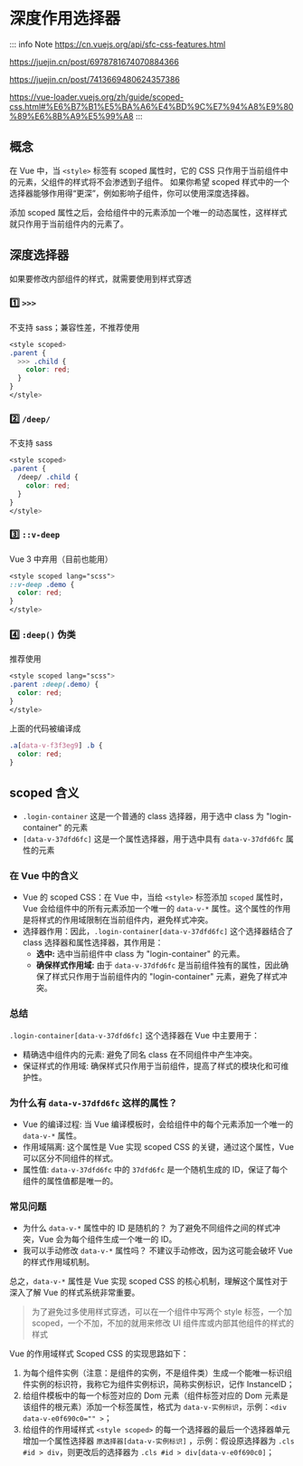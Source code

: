 # 深度作用选择器

::: info Note
https://cn.vuejs.org/api/sfc-css-features.html

https://juejin.cn/post/6978781674070884366

https://juejin.cn/post/7413669480624357386

https://vue-loader.vuejs.org/zh/guide/scoped-css.html#%E6%B7%B1%E5%BA%A6%E4%BD%9C%E7%94%A8%E9%80%89%E6%8B%A9%E5%99%A8
:::

## 概念

在 Vue 中，当 `<style>` 标签有 scoped 属性时，它的 CSS 只作用于当前组件中的元素，父组件的样式将不会渗透到子组件。 如果你希望 scoped 样式中的一个选择器能够作用得“更深”，例如影响子组件，你可以使用深度选择器。

添加 scoped 属性之后，会给组件中的元素添加一个唯一的动态属性，这样样式就只作用于当前组件内的元素了。

## 深度选择器

如果要修改内部组件的样式，就需要使用到样式穿透

### 1️⃣ `>>>`

不支持 sass；兼容性差，不推荐使用

```css
<style scoped>
.parent {
  >>> .child {
    color: red;
  }
}
</style>
```

### 2️⃣ `/deep/`

不支持 sass

```css
<style scoped>
.parent {
  /deep/ .child {
    color: red;
  }
}
</style>
```

### 3️⃣ `::v-deep`

Vue 3 中弃用（目前也能用）

```scss
<style scoped lang="scss">
::v-deep .demo {
  color: red;
}
</style>
```

### 4️⃣ `:deep()` 伪类

推荐使用

```scss
<style scoped lang="scss">
.parent :deep(.demo) {
  color: red;
}
</style>
```

上面的代码被编译成

```css
.a[data-v-f3f3eg9] .b {
  color: red;
}
```

## scoped 含义

- `.login-container` 这是一个普通的 class 选择器，用于选中 class 为 "login-container" 的元素
- `[data-v-37dfd6fc]` 这是一个属性选择器，用于选中具有 `data-v-37dfd6fc` 属性的元素

### 在 Vue 中的含义

- Vue 的 scoped CSS：在 Vue 中，当给 `<style>` 标签添加 `scoped` 属性时，Vue 会给组件中的所有元素添加一个唯一的 `data-v-*` 属性。这个属性的作用是将样式的作用域限制在当前组件内，避免样式冲突。
- 选择器作用：因此，`.login-container[data-v-37dfd6fc]` 这个选择器结合了 class 选择器和属性选择器，其作用是：
  - **选中:** 选中当前组件中 class 为 "login-container" 的元素。
  - **确保样式作用域:** 由于 `data-v-37dfd6fc` 是当前组件独有的属性，因此确保了样式只作用于当前组件内的 "login-container" 元素，避免了样式冲突。

### 总结

`.login-container[data-v-37dfd6fc]` 这个选择器在 Vue 中主要用于：

- 精确选中组件内的元素: 避免了同名 class 在不同组件中产生冲突。
- 保证样式的作用域: 确保样式只作用于当前组件，提高了样式的模块化和可维护性。

### 为什么有 `data-v-37dfd6fc` 这样的属性？

- Vue 的编译过程: 当 Vue 编译模板时，会给组件中的每个元素添加一个唯一的 `data-v-*` 属性。
- 作用域隔离: 这个属性是 Vue 实现 scoped CSS 的关键，通过这个属性，Vue 可以区分不同组件的样式。
- 属性值: `data-v-37dfd6fc` 中的 `37dfd6fc` 是一个随机生成的 ID，保证了每个组件的属性值都是唯一的。

### 常见问题

- 为什么 `data-v-*` 属性中的 ID 是随机的？ 为了避免不同组件之间的样式冲突，Vue 会为每个组件生成一个唯一的 ID。
- 我可以手动修改 `data-v-*` 属性吗？ 不建议手动修改，因为这可能会破坏 Vue 的样式作用域机制。

总之，`data-v-*` 属性是 Vue 实现 scoped CSS 的核心机制，理解这个属性对于深入了解 Vue 的样式系统非常重要。

> 为了避免过多使用样式穿透，可以在一个组件中写两个 style 标签，一个加 scoped，一个不加，不加的就用来修改 UI 组件库或内部其他组件的样式的样式

Vue 的作用域样式 Scoped CSS 的实现思路如下：

1. 为每个组件实例（注意：是组件的实例，不是组件类）生成一个能唯一标识组件实例的标识符，我称它为组件实例标识，简称实例标识，记作 InstanceID；
2. 给组件模板中的每一个标签对应的 Dom 元素（组件标签对应的 Dom 元素是该组件的根元素）添加一个标签属性，格式为 `data-v-实例标识`，示例：`<div data-v-e0f690c0="" >`；
3. 给组件的作用域样式 `<style scoped>` 的每一个选择器的最后一个选择器单元增加一个属性选择器 `原选择器[data-v-实例标识]` ，示例：假设原选择器为 `.cls #id > div`，则更改后的选择器为 `.cls #id > div[data-v-e0f690c0]`；
